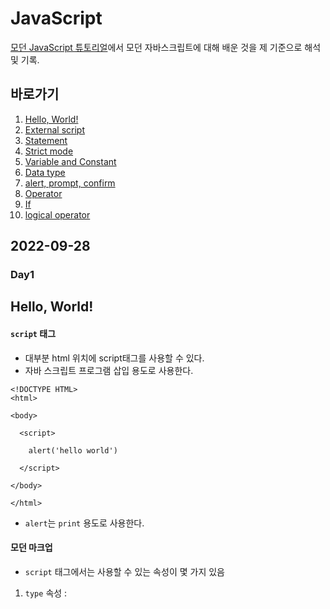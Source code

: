 # JavaScript
[모던 JavaScript 튜토리얼](https://ko.javascript.info/)에서 모던 자바스크립트에 대해 배운 것을 제 기준으로 해석 및 기록.


바로가기
------------
1. [Hello, World!](#day1)
2. [External script](#external-script)
3. [Statement](#statement)
4. [Strict mode](#strict-mode)
5. [Variable and Constant](#variable-and-constant)
6. [Data type](#data-type)
7. [alert, prompt, confirm](#day4)
8. [Operator](#operator)
9. [If](#if)
10. [logical operator](#logical-operator)

## 2022-09-28
### Day1
Hello, World!
------------
#### `script` 태그

- 대부분 html 위치에 script태그를 사용할 수 있다. 
- 자바 스크립트 프로그램 삽입 용도로 사용한다.
```
<!DOCTYPE HTML>
<html>

<body>

  <script>

    alert('hello world')

  </script>

</body>

</html>
```
* `alert`는 `print` 용도로 사용한다.

#### 모던 마크업
- `script` 태그에서는 사용할 수 있는 속성이 몇 가지 있음
1. `type` 속성 : <script type = ...>
- HTML4에서는 vb와 같은 script가 기본인 브라우저가 있었지만, HTML5에서는 JavaScript가 기본이기 때문에 
속성의 의미가 달라졌다.
2. `language` 속성 : <script language = ...>
- 스크립트 언어를 나타내는 속성
- 현재는 JavaScript가 기본 언어이기 때문에 사용할 필요는 없다
*예시
```
<script type = "text/javascript"><!-- 주석>
//--><script>
```

## 2022-09-29
### Day2
## External script
#### 외부 스크립트
```
<script src = "filePath.js"></script>
```
- 스크립트의 양이 많을 경우 소분화하여 외부 스크립트를 불러오는 식으로 사용한다
- HTML 내 스크립트를 사용하는 경우는 간단한 코드일 경우이다
- 여러 스크립트를 삽입하는 경우 다음과 같이 여러 번 코드를 입력한다
```
<script src = "filePath1.js"></script>
<script src = "filePath2.js"></script>
...
```
## Statement 
#### 코드 구조
##### 문(Statement)
- 명령어와 문법 구조의 단위
- 각 Statement는 가독성을 위해 서로 다른 줄에 쓴다
  
##### 세미콜론(semicolon)
- 각 Statement의 끝을 의미함
- 줄바꿈 시 `세미콜론 자동 삽입(automatic semicolon insertion)`이 발생한다.
* 세미콜론 자동 삽입은 불완전한 표현식에는 작동하지 않는다.
  
##### 주석(comment)
- 개발자가 작성한 코드의 의도를 보여주기 위한 것
- `//`는 한 줄 주석, `/*...*/`은 여러 줄 주석
- 항상 주석을 다는 습관을 들이는 것이 중요함

## 2022-09-30
### Day3
## Strict mode
#### use strict
- 스크립트 전체를 모던화 시켜주는 명령어
- 최상단에 위치시키면 코드 전체를 use strict모드로 활성화시켜준다
```
"use strict"
```
`use strict`를 활성화하면 취소시키는 방법은 없다
##### 브라우즈 콘솔을 사용하는 경우
- 엄격 모드 활성화 : `use strict`를 친 후, `Shift` + `Enter`을 눌러주고 코드를 작성하면 활성화 된다.
* `use strict`는 클래스와 모듈을 사용한다면 생략가능

## Variable and Constant  
#### 변수와 상수  
##### 변수
- JavaScript에서는 변수를 `let`함수를 이용해서 선언한다.
```
  let x;
  x = 6; // x에 6 데이터 할당해라
  
  alert(x); // x를 출력해라
```
- 한 줄에 `let`과 데이터 할당 가능
```
  let x = 6;
  alert(x)
  ```
* 가독성을 위해서 한 줄에는 변수 하나씩 선언하기

##### 변수 명명 규칙
- 카멜 표기법(camelCase)을 흔히 사용한다. ex) myName, itemPrice, ...
- 변수명에 `$`와 `_`도 사용 가능하다
- 예약어(let, reture, class 등..)은 JavaScript에서 사용하고 있기 때문에 변수명으로 사용할 수 없다
  * 참고 : `use strict`를 사용하지 않는 경우, `let`함수를 사용하지 않고 구버전 스크립트와 호환이 가능하다
  1. 변수를 명명할 때는 항상 유지보수를 고려해서 명명한다 
  2. 규칙을 따르거나 정하면 좋다 
  3. 너무 간결한 변수명은 혼란을 일으킬 수 있다
  
##### 상수
- 변하지 않는 수를 할당할 때는 `let`대신  `const`를 사용
```
  const pi = 3.14159265359 // pi의 값
```
- 상수는 변수와 다른 대문자와 `_`를 이용해서 명명

## 2022-10-02
### Day3
## Data type
#### 자료형
- JavaScript에는 8가지 기본 자료형이 있다
- 데이터의 타입에 맞게 자료형을 설정해줘야 한다

##### 숫자형
- 정수와 부동소수점 숫자를 나타낸다
- 숫자형과 관련된 연산자 : `*`, `/`, `+`, `-`, `%`
- 특수 숫자 값 : `Infinity`, -`-Infinity`, `NaN`
  
* BigInt
- 숫자형과 달리 길이와 상관없이 정수를 표현할 수 있게 하는 자료형
- 숫자 뒤에 `n`을 붙여서 만들 수 있다.
* 참고 : Firefox, Chrome, Edge, Safari같은 브라우저에서는 지원하나, IE에서는 지원하지 않음 (2022-08-13기준)
  
##### 문자형
- 따옴표(")로 문자형으로 나타내고자 하는 데이터를 묶어주면 문자열로 표현할 수 있다
```
let name = "Sangwon";// name에 Sangwon이라는 변수 저장
alert(name); // Sangwon
```
- `${...}`을 이용해 다음과 같이 조합도 가능하다
- 이 경우 숫자도 조합가능하다!
```
  alert("My name is,${name}"); // My name is Sangwon
  alert("1+2 =, ${1+2}"); // 1+2의 값 출력
```
  
##### 불린형
- `true`와 `false`, 두 가지 값만 있는 자료형
```
let fieldChecked1 = true; // fieldChecked1에 true값 할당
let fieldChecked2 = false; // fieldChecked2에 false값 할당
```
- 비교 결과 저장도 가능하다
- 논리 연산자에서 많이 쓰인다
  
##### 'null'
-  `null`을 어느 자료형에도 속하지 않는 값
- JavaScript의 `null`은 존재하지 않는 다는 의미로 쓰인다


##### 'undefined'
- 값이 할당되지 않은 상태를 나타낸다
- 다음과 같은 경우 `undefined`가 할당된다
```
let age;

alert(age); // 'undefined'가 출력
```
- 개발자가 명시적으로 할당할 수 있다, but `null`값을 사용하는 것이 권장됨

#### 객체와 심볼
- `object`형 : 데이터 컬렉션이나 복잡한 개체(entity)를 표현할 수 있다
- `symbol`형 : 객체의 고유한 식별자를 만들 때 사용한다

##### typeof 연산자
- 연산자와 함수를 표현하는 문법이 다름
1. 연산자 : typeof x
2. 함수 : typeof(x)
- 사용 예시는 다음과 같다
```
typeof undefined // "undefined"

typeof 2 // "number"

typeof 1013231312213n // "bigint"

typeof true // "boolean"

typeof "April" // "string"

typeof Symbol("id") // "symbol"

typeof Math // "object"  (1)

typeof null // "object"  (2)

typeof alert // "function"  (3)
```

## 2022-10-03
### Day4
## alert, prompt, confirm
##### alert
- 개발자가 할당한 변수 데이터를 보여주는 모달 창(Modal Window)을 보여준다
- 해당 브라우저 탭은 `확인`버튼을 누르기 전까지는 아무 동작을 할 수 없다
```
alert("hello"); // "hello"를 출력
```

##### prompt
- `prompt`는 두 개의 인수를 받는다
```
test = prompt(title, [default]);
```
1. title : 사용자에게 보여주는 메시지
2. default : default로 설정할 값(여기서 `[...]`는 절대값이 아닌 선택값을 의미함)

##### confirm
- 개발자가 입력한 메시지와 `예` 또는 `아니요`버튼을 포함한 모달 창을 보여준다
```
test = confirm(question); // 이지선다형 질문 모달 창을 출력
```
- `예`는 `true`, `아니오`는 `false`값으로 반환된다

## 2022-10-04
### Day5
#### 형 변환
- 자료형의 `type`을 변경하는 것이다.

##### 문자형으로 변환
- 문자형의 값이 변환되어야 할 때 사용한다
- alert메서드는 매개변수를 자동으로 문자형으로 변환시킨다
- `String(value)`함수를 호출해서 개발자가 인위적으로 변환가능
```
let value = true; // value에 true를 할당
value = String(value); // 변수 value를 boolean에서 String으로 변환
alert(typeof value); // value의 변수 타입 출력
```

##### 숫자형으로 변환
- boolean 및 문자형에서 숫자형으로의 변환은 수학 관련 함수와 표현식에서 자동으로 변환된다
- `Number(value)`함수를 호출해서 개발자가 인위적으로 변환가능
```
let str = "123"; // 변수 str에 문자형 123을 할당
alert(typeof str); // str의 타입 출력

let num = Number(str); // str을 숫자형으로 변환
alert(typeof num); // 형 변환된 num의 타입을 출력
```

##### 불린형으로 변환
- 불린형은 `true`와 `false`로 변환된다
- '비어있는' 느낌의 값(`0`, `null`, `undefined`, `NaN`)은 `false`가 된다
- 그 외의 값은 `true`로 변환된다.
```
alert(Boolean(1)); // 숫자 1을 불린형으로 변환
alert(Boolean(0)); // 숫자 0을 불린형으로 변환

alert(Boolean("This is String:)); //문자열을 불린형으로 변환
alert(Boolean("")); //빈 문자열을 불린형으로 변환
```
## 2022-10-05
### Day6
## Operator
#### 기본 연산자와 수학
- 몇 가지 조건문 및 반복문을 다루기 위한 연산자 중 기본 연산자들을 다루는 법
##### ‘단항’, ‘이항’, ‘피연산자’
- 피연산자(operand) : 연산자가 연산을 수행하는 대상
- 단항(unary) 연산자 : 피연산자를 하나만 받는 연산자
- 이항(binary) 연산자 : 두 개의 피연산자를 받는 연산자

#### 수학 연산자
<table>
  <td>
    
- 덧셈 연산자 `+`
    
- 뺄셈 연산자 `-`
    
- 곱셈 연산자 `*`
    
- 나눗셈 연산자 `/`
    
- 나머지 연산자 `%`
    
- 거듭제곱 연산자 `**`
  </td>
</table>

#### 나머지 연산자(remainder operator)
- 나머지 연산자 `%` : `%`를 기준으로 왼쪽 피연산자를 오른쪽 연산자로 나눈 후 그 나머지를 정수로 반환

#### 거듭제곱 연산자(exponentiation operator)
- 거듭제곱 연산자 `**` : `**`를 기준으로 왼쪽 피연산자를 오른쪽 연산자만큼 반복해서 곱한 값을 반환

#### 단항 연산자 +
- 덧셈 연산자 `+`는 단항 연산자로 사용 가능하다
```
alert( +true ); // true를 숫자형 1로 변환
alert( +""); // ""는 false에 해당하므로 0으로 변환
```
- Number(value)의 역할을 할 수 있다
```
let myRank = "1"; // myRank에 "1"을 할당
let yourRank = "2"; // yourRank에 "2"를 할당

alert( typeof myRank ); // myRank의 자료형 str
alert( typeof yourRank ); // yourRank의 자료형 str

alert( +myRank + +yourRank ); // myRank와 yourRank를 숫자형으로 변환한 후 더함
```
- 연산자 우선순위에 의해 이루어졌다

##### 연산자 우선순위
- 수학적 규칙과 JavaScript의 다양한 기능을 효과적으로 사용할 수 있도록 하기 위해서 만듦
- [Operator precedence](https://developer.mozilla.org/en-US/docs/Web/JavaScript/Reference/Operators/Operator_Precedence)에 table항목에 JavaScript의 상세한 우선순위 테이블을 참고할 수 있다

##### 할당 연산자
할당(assignment) 연산자 `=` : 무언가 할당할 때 쓰이는 연산자
1. 값을 반환하는 할당 연산자
- 표현식 안에 또 다른 표현식에서 할당된 값을 반환하여 바깥 표현식에 영향을 준다
- 가독성이 떨어지고 코드가 명확해지지 않는다

2. 할당 연산자 체이닝(chaining)
- 할당 연산자는 여러 개를 연결해서 사용할 수 있다.
```
let a,b,c;
a = b = c = 1; // a,b,c에 각각 1을 할당
```
- 가독성을 위해 웬만하면 나누는 것이 낫다

##### 복합 할당 연산자
- 같은 변수에 연산 결과를 저장해야 할 때 사용한다
```
let n = 2;
n += 5; // n = n + 5
n *= 2; // n = n * 2
```
- 비트 연산자에도 적용 가능하다!

##### 증가·감소 연산자
- 숫자를 하나 늘리거나 줄이는 연산자
- 증가(increment) 연산자 `++` : 변수를 1 증가시킵니다
- 감소(decrement) 연산자 `--`는 변수를 1 감소시킵니다
- 위 두 연산자는 전위형(prefix form)이나 후위형(postfix form)로 쓸 수 있다
* 참고 : 반환값을 사용하는 경우, 후위형은 기존 값을 반환한다

##### 비트 연산자(bitwise operator)
<table>
  <td>
  
  - 비트 AND ( `&` )
  
  - 비트 OR ( `|` )
  
  - 비트 XOR ( `^` )
  
  - 비트 NOT ( `~` )
  
  - 왼쪽 시프트(LEFT SHIFT) ( `<<` )
  
  - 오른쪽 시프트(RIGHT SHIFT) ( `>>` )
  
  - 부호 없는 오른쪽 시프트(ZERO-FILL RIGHT SHIFT) ( `>>>` )
  
  </td>
</table>
  
- 2진 표현에서 숫자를 다뤄야 할 때 쓰인다
- 암호를 다룬다면 비트 연산자가 유용하다
- [참고용 링크](https://developer.mozilla.org/en-US/docs/Web/JavaScript/Reference/Operators)

##### 쉼표 연산자(comma operator)
- 쉼표 연산자(comma operator) `,` : 여러 표현식을 코드 한 줄에 쓰기 위한 용도
- 쉼표의 우선순위는 매우 낮다!

## 2022-10-09
### Day7
#### 비교 연산자
- if문, for문 등을 유용하게 다루기 위한 연산자
##### 불린형 반환
- 비교 연산자의 반환 값은 불린형이다 
- 문자열 비교 : 각 문자열을 `유니코드` 기준으로 순서대로 비교한 후, 다른값이 나오거나 비교할 문자열이 없을 경우 결과를 반환하고 비교를 종료한다
- 다른 자료형일 경우 : 대표적으로 `"02"`같은 숫자는 숫자형 `2`와 같이 자동 변환된 후 비교를 시작한다.
##### 일치 연산자(strict equality operator)
- 일치 연산자 `===` : 0과 false를 구분하지 못하는 동등 연산자(equality operator) `==`과 달리 형 자동변환이 이루어 지지 않는다.
- `!==`는 `!=`의 일치 연산자 버전이다
* 참고
- null과 undefined는 동등 비교(`==`) 시 서로 같지만 다른 값과는 같지 않다
- null이나 undefined가 될 확률이 있는 변수가 `>` 또는 `<`의 피연산자로 올 때는 주의한다
                                         
## If
* 편의를 위해 {...}를 항상 붙이다는 전제하에 설명합니다
                                             
#### 'if'문
- `if(...)의 조건값이 `true`인 경우, {...}의 코드 블록이 실행된다
- 자동 형 변환이 적용되므로, 불린형인 `true`, `false`으로 변환된다

#### 'else'절
- 조건값이 `false`인 경우 {...}의 코드 블록이 실행된다
#### 'else if'절
- 조건을 여러 개 처리하는 경우 `else if`를 사용한다
#### 조건부 연산자 '?'
- 상황에 맞게 사용한다면, 'if'문을 간결하게 만들 수 있는 연산자
- 사용 예시는 다음과 같다
```
let accessAllowed;
/* if을 사용할 경우                                          
let name = prompt("이름을 입력하세요.", ''); // 사용자에게 input을 받는다                                           
if (firstName == "Hong"){ // input값이 '참'일 경우
  accessAllowed = true;
}
else{
  accessAllowed = false; // input값이 '거짓'일 경우
}

alert(accessAllowed); // accessAllowed의 값 출력
*/
// '?' 연산자를 사용할 경우 
accessAllowed = (name = "Hong") ? true : false; // let result = condition ? value1 : value2;  
```
- 가독성을 우선시하여, 'if'와 '?'연산자를 적절히 활용하는 것이 중요하다                                             
## 2022-10-13
### Day8
## Logical Operator
#### || (OR)
- `||` : 양쪽에 인수를 받아 하나라도 `true`이면 `true`를 반환한다
- 피연산자가 둘다 `false`인 경우를 제외하고 연산 결과는 항상 `true`를 반환한다
- `if`문과 함께 쓰는 경우가 대부분이다

#### && (AND)
- `&&` 는 `||` 와 달리 양쪽에 받은 인수가 둘다 `true`인 경우에만 `true`를 반환한다
- `&&`의 `||` 중에서는 `&&`의 우선순위가 더 높다
                                    
